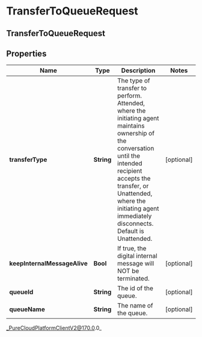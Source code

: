 # TransferToQueueRequest

## TransferToQueueRequest

## Properties

|Name | Type | Description | Notes|
|------------ | ------------- | ------------- | -------------|
| **transferType** | **String** | The type of transfer to perform. Attended, where the initiating agent maintains ownership of the conversation until the intended recipient accepts the transfer, or Unattended, where the initiating agent immediately disconnects. Default is Unattended. | [optional] |
| **keepInternalMessageAlive** | **Bool** | If true, the digital internal message will NOT be terminated. | [optional] |
| **queueId** | **String** | The id of the queue. | [optional] |
| **queueName** | **String** | The name of the queue. | [optional] |



_PureCloudPlatformClientV2@170.0.0_
